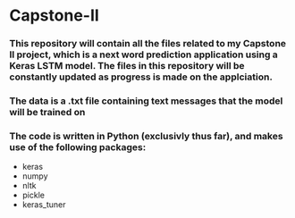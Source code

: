 # Capstone-II
### This repository will contain all the files related to my Capstone II project, which is a next word prediction application using a Keras LSTM model. The files in this repository will be constantly updated as progress is made on the applciation.
### The data is a .txt file containing text messages that the model will be trained on
### The code is written in Python (exclusivly thus far), and makes use of the following packages:
* keras
* numpy
* nltk
* pickle
* keras_tuner
